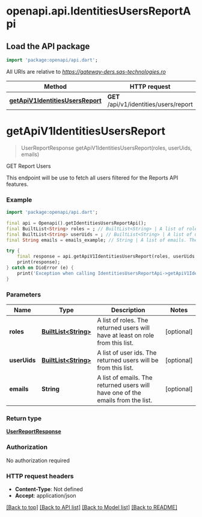 # openapi.api.IdentitiesUsersReportApi

## Load the API package
```dart
import 'package:openapi/api.dart';
```

All URIs are relative to *https://gateway-ders.sas-technologies.ro*

Method | HTTP request | Description
------------- | ------------- | -------------
[**getApiV1IdentitiesUsersReport**](IdentitiesUsersReportApi.md#getapiv1identitiesusersreport) | **GET** /api/v1/identities/users/report | GET Report Users


# **getApiV1IdentitiesUsersReport**
> UserReportResponse getApiV1IdentitiesUsersReport(roles, userUids, emails)

GET Report Users

This endpoint will be use to fetch all users filtered for the Reports API features.

### Example
```dart
import 'package:openapi/api.dart';

final api = Openapi().getIdentitiesUsersReportApi();
final BuiltList<String> roles = ; // BuiltList<String> | A list of roles. The returned users will have at least on role from this list.
final BuiltList<String> userUids = ; // BuiltList<String> | A list of user ids. The returned users will be from this list.
final String emails = emails_example; // String | A list of emails. The returned users will have one of the emails from the list.

try {
    final response = api.getApiV1IdentitiesUsersReport(roles, userUids, emails);
    print(response);
} catch on DioError (e) {
    print('Exception when calling IdentitiesUsersReportApi->getApiV1IdentitiesUsersReport: $e\n');
}
```

### Parameters

Name | Type | Description  | Notes
------------- | ------------- | ------------- | -------------
 **roles** | [**BuiltList&lt;String&gt;**](String.md)| A list of roles. The returned users will have at least on role from this list. | [optional] 
 **userUids** | [**BuiltList&lt;String&gt;**](String.md)| A list of user ids. The returned users will be from this list. | [optional] 
 **emails** | **String**| A list of emails. The returned users will have one of the emails from the list. | [optional] 

### Return type

[**UserReportResponse**](UserReportResponse.md)

### Authorization

No authorization required

### HTTP request headers

 - **Content-Type**: Not defined
 - **Accept**: application/json

[[Back to top]](#) [[Back to API list]](../README.md#documentation-for-api-endpoints) [[Back to Model list]](../README.md#documentation-for-models) [[Back to README]](../README.md)

